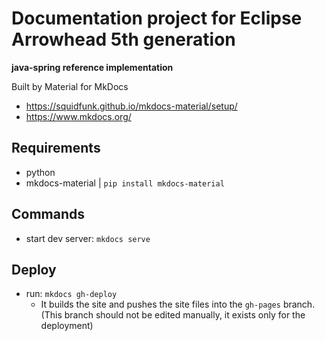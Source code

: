 # Documentation project for Eclipse Arrowhead 5th generation
**java-spring reference implementation**

Built by Material for MkDocs

- https://squidfunk.github.io/mkdocs-material/setup/
- https://www.mkdocs.org/

## Requirements
- python
- mkdocs-material | `pip install mkdocs-material`

## Commands

- start dev server: `mkdocs serve`

## Deploy

- run: `mkdocs gh-deploy`
  - It builds the site and pushes the site files into the `gh-pages` branch. (This branch should not be edited manually, it exists only for the deployment)
